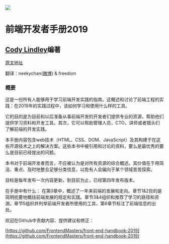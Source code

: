 ![](https://frontendmasters.com/books/front-end-handbook/2019/assets/images/FM_2019Cover_final.jpg)
# 前端开发者手册2019
## [Cody Lindley](http://codylindley.com/)编著

<!-- This is a guide that everyone can use to learn about the practice of front-end development. It broadly outlines and discusses the practice of front-end engineering: how to learn it and what tools are used when practicing it in 2019. -->
[原文地址](https://frontendmasters.com/books/front-end-handbook/2019/)

翻译：neekychan([微博](https://weibo.com/cwlay)) & freedom

### 概要
这是一份所有人能够用于学习前端开发实践的指南。这概述和讨论了前端工程的实践：在2019年的实践过程中，该如何学习和使用什么样的工具。
<!-- It is specifically written with the intention of being a professional resource for potential and currently practicing front-end developers to equip themselves with learning materials and development tools. Secondarily, it can be used by managers, CTOs, instructors, and head hunters to gain insights into the practice of front-end development. -->
它的目的是为目前和以后准备从事前端开发的开发者们提供专业的资源，帮助他们提供学习资料和开发工具。其次，它可以帮助管理人员，CTO，讲师或者猎头们了解前端的开发实践。
<!-- The content of the handbook favors web technologies (HTML, CSS, DOM, and JavaScript) and those solutions that are directly built on top of these open technologies. The materials referenced and discussed in the book are either best in class or the current offering to a problem. -->
本手册内容包含web技术（HTML、CSS、DOM、JavaScript）及其构建于在这些开源技术之上的解决方案。这些本书中被引用和讨论的资料，要么是最优秀的要么是目前已经提出的问题。
<!-- The book should not be considered a comprehensive outline of all resources available to a front-end developer. The value of the book is tied up in a terse, focused, and timely curation of just enough categorical information so as not to overwhelm anyone on any one particular subject matter. -->
本书对于前端开发者而言，不应被认为是对所有资源的综合概述。其价值在于用简洁、重点、及时地整合足够分类信息，以免有人会偏向于某个领域苦苦探索。
<!-- The intention is to release an update to the content yearly. This is currently the fourth year an edition has been released. -->
目标是每年发布一次内容更新。到目前为止，已经第四年发布版本。

在手册中有什么：
在第0章中，概述了一年来前端的发展和走向。章节1&2目的是简明扼要地概括前端发展的规定和实践。章节3&4组织和推荐了学习的路径和资源。章节5组织并列举前端开发者所使用的工具，第6章节标注了前端信息的出处。

欢迎在Github中贡献内容、提供建议和修正：

[https://github.com/FrontendMasters/front-end-handbook-2019](https://github.com/FrontendMasters/front-end-handbook-2019)